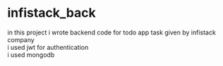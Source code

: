 # infistack_back
in this project i wrote backend code for todo app task given by infistack company</br>
i used jwt for authentication </br>
i used mongodb</br>
